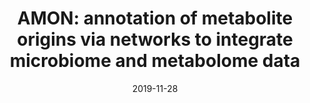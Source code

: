 ---
title: "AMON: annotation of metabolite origins via networks to integrate microbiome and metabolome data"
collection: publications
permalink: /publication/2019-11-28-AMON
excerpt: 'Untargeted metabolomics of host-associated samples has yielded insights into mechanisms by which microbes modulate health. We address this challenge through development of AMON: Annotation of Metabolite Origins via Networks. AMON is an open-source bioinformatics application that can be used to annotate which compounds in the metabolome could have been produced by bacteria present or the host, to evaluate pathway enrichment of host verses microbial metabolites, and to visualize which compounds may have been produced by host versus microbial enzymes in KEGG pathway maps.'
date: 2019-11-28
venue: 'BMC Bioinformatics'
paperurl: 'http://kthurimella.github.io/files/AMON.pdf'
citation: 'Shaffer, M., ​Thurimella, K.​, Quinn, K., Doenges, K., Zhang, N., Bokatzian, S., Reisdorph, N. and Lozupone, C., 2019. AMON: Annotation of metabolite origins via networks to integrate microbiome and metabolome data. ​BMC Bioinformatics​, ​2019;20(1):614. Published 2019 Nov 28. doi:10.1186/s12859-019-3176-8 PMID: 31779604'
---